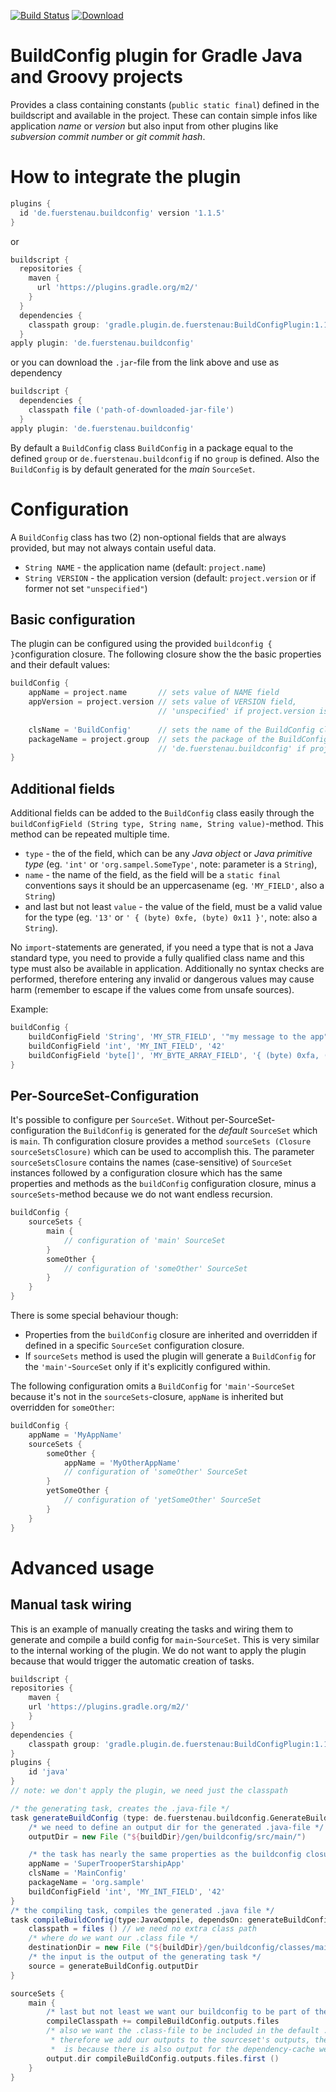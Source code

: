 [![Build Status](https://travis-ci.org/mfuerstenau/gradle-buildconfig-plugin.svg?branch=master)](https://travis-ci.org/mfuerstenau/gradle-buildconfig-plugin)
[ ![Download](https://api.bintray.com/packages/mfuerstenau/maven/gradle-buildconfig-plugin/images/download.svg) ](https://bintray.com/mfuerstenau/maven/gradle-buildconfig-plugin/_latestVersion)

# BuildConfig plugin for Gradle Java and Groovy projects
Provides a class containing constants (```public static final```) defined in the buildscript and available in the project. These can contain simple infos like  application _name_ or _version_ but also input from other plugins like _subversion commit number_ or _git commit hash_.

# How to integrate the plugin
```gradle
plugins {
  id 'de.fuerstenau.buildconfig' version '1.1.5'
}
```
or
```gradle
buildscript {
  repositories {
    maven {
      url 'https://plugins.gradle.org/m2/'
    }
  }
  dependencies {
    classpath group: 'gradle.plugin.de.fuerstenau:BuildConfigPlugin:1.1.5'
  }
apply plugin: 'de.fuerstenau.buildconfig'
```
or you can download the ```.jar```-file from the link above and use as dependency
```gradle
buildscript {
  dependencies {
    classpath file ('path-of-downloaded-jar-file')
  }
apply plugin: 'de.fuerstenau.buildconfig'
```

By default a ```BuildConfig``` class ```BuildConfig``` in a package equal to the defined ```group``` or ```de.fuerstenau.buildconfig``` if no ```group``` is defined. Also the ```BuildConfig``` is by default generated for the _main_ ```SourceSet```.

# Configuration
A ```BuildConfig``` class has two (2) non-optional fields that are always provided, but may not always contain useful data.
* ```String NAME``` - the application name (default: ```project.name```)
* ```String VERSION``` - the application version (default: ```project.version``` or if former not set ```"unspecified"```)

## Basic configuration
The plugin can be configured using the provided ```buildconfig { }```configuration closure. The following closure show the the basic properties and their default values:
```gradle
buildConfig {
    appName = project.name       // sets value of NAME field
    appVersion = project.version // sets value of VERSION field,
                                 // 'unspecified' if project.version is not set
    
    clsName = 'BuildConfig'      // sets the name of the BuildConfig class
    packageName = project.group  // sets the package of the BuildConfig class,
                                 // 'de.fuerstenau.buildconfig' if project.group is not set
}
```

## Additional fields
Additional fields can be added to the ```BuildConfig``` class easily through the ```buildConfigField (String type, String name, String value)```-method. This method can be repeated multiple time. 
* ```type``` - the of the field, which can be any _Java_ _object_ or _Java primitive type_ (eg. ```'int'``` or ```'org.sampel.SomeType'```, note: parameter is a ```String```),
* ```name``` - the name of the field, as the field will be a ```static final``` conventions says it should be an uppercasename (eg. ```'MY_FIELD'```, also a ```String```)
* and last but not least ```value``` - the value of the field, must be a valid value for the type (eg. ```'13'``` or ```' { (byte) 0xfe, (byte) 0x11 }'```, note: also a ```String```).

No ```import```-statements are generated, if you need a type that is not a Java standard type, you need to provide a fully qualified class name and this type must also be available in application. Additionally no syntax checks are performed, therefore entering any invalid or dangerous values may cause harm (remember to escape if the values come from unsafe sources).

Example:
```gradle
buildConfig {
    buildConfigField 'String', 'MY_STR_FIELD', '"my message to the app"'
    buildConfigField 'int', 'MY_INT_FIELD', '42'
    buildConfigField 'byte[]', 'MY_BYTE_ARRAY_FIELD', '{ (byte) 0xfa, (byte) 0x20, (byte) 0x22 }'
}
```
## Per-SourceSet-Configuration
It's possible to configure per ```SourceSet```. Without per-SourceSet-configuration the ```BuildConfig``` is generated for the _default_ ```SourceSet``` which is ```main```. Th configuration closure provides a method ```sourceSets (Closure sourceSetsClosure)``` which can be used to accomplish this. The parameter ```sourceSetsClosure``` contains the names (case-sensitive) of ```SourceSet``` instances followed by a configuration closure which has the same properties and methods as the ```buildConfig``` configuration closure, minus a ```sourceSets```-method because we do not want endless recursion.

```gradle
buildConfig {
    sourceSets {
        main {
            // configuration of 'main' SourceSet
        }
        someOther {
            // configuration of 'someOther' SourceSet
        }
    }
}
```
There is some special behaviour though:
* Properties from the ```buildConfig``` closure are inherited and overridden if defined in a specific ```SourceSet``` configuration closure.
* If ```sourceSets``` method is used the plugin will generate a ```BuildConfig``` for the ```'main'```-```SourceSet``` only if it's explicitly configured within.

The following configuration omits a ```BuildConfig``` for ```'main'```-```SourceSet``` because it's not in the ```sourceSets```-closure, ```appName``` is inherited but overridden for ```someOther```:
```gradle
buildConfig {
    appName = 'MyAppName'
    sourceSets {
        someOther {
            appName = 'MyOtherAppName'
            // configuration of 'someOther' SourceSet
        }
        yetSomeOther {
            // configuration of 'yetSomeOther' SourceSet
        }
    }
}
```
# Advanced usage
## Manual task wiring
This is an example of manually creating the tasks and wiring them to generate and compile a build config for ```main```-```SourceSet```. This is very similar to the internal working of the plugin. We do not want to apply the plugin because that would trigger the automatic creation of tasks.
```gradle
buildscript {
repositories {
    maven {
    url 'https://plugins.gradle.org/m2/'
    }
}
dependencies {
    classpath group: 'gradle.plugin.de.fuerstenau:BuildConfigPlugin:1.1.5'
}
plugins {
    id 'java'
}
// note: we don't apply the plugin, we need just the classpath

/* the generating task, creates the .java-file */
task generateBuildConfig (type: de.fuerstenau.buildconfig.GenerateBuildConfigTask) {
    /* we need to define an output dir for the generated .java-file */
    outputDir = new File ("${buildDir}/gen/buildconfig/src/main/")

    /* the task has nearly the same properties as the buildconfig closure */
    appName = 'SuperTrooperStarshipApp'
    clsName = 'MainConfig'
    packageName = 'org.sample'
    buildConfigField 'int', 'MY_INT_FIELD', '42'
}
/* the compiling task, compiles the generated .java file */
task compileBuildConfig(type:JavaCompile, dependsOn: generateBuildConfig) {
    classpath = files () // we need no extra class path
    /* where do we want our .class file */
    destinationDir = new File ("${buildDir}/gen/buildconfig/classes/main/")
    /* the input is the output of the generating task */
    source = generateBuildConfig.outputDir
}

sourceSets {
    main {
        /* last but not least we want our buildconfig to be part of the classpath */
        compileClasspath += compileBuildConfig.outputs.files
        /* also we want the .class-file to be included in the default .jar-artifact,
         * therefore we add our outputs to the sourceset's outputs, the first ()-method
         *  is because there is also output for the dependency-cache we don't need */
        output.dir compileBuildConfig.outputs.files.first ()
    }
}
```